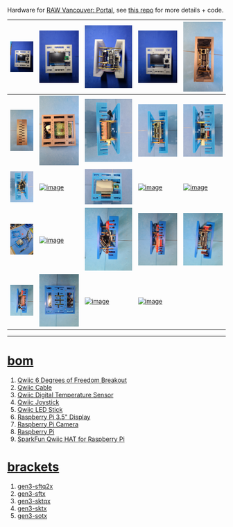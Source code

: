 Hardware for <a href="https://rawartists.com/vancouver/portal">RAW Vancouver: Portal</a>, see <a href="https://github.com/kamangir/RAW-Vancouver-PORTAL-2022">this repo</a> for more details + code.

| [![image](../images/portal-1.jpg)](https://github.com/kamangir/blue-bracket/blob/main/images/portal-1.jpg) | [![image](../images/portal-2.jpg)](https://github.com/kamangir/blue-bracket/blob/main/images/portal-2.jpg) | [![image](../images/portal-3.jpg)](https://github.com/kamangir/blue-bracket/blob/main/images/portal-3.jpg) | [![image](../images/portal-4.jpg)](https://github.com/kamangir/blue-bracket/blob/main/images/portal-4.jpg) | [![image](../images/portal-5.jpg)](https://github.com/kamangir/blue-bracket/blob/main/images/portal-5.jpg) |
| --- | --- | --- | --- | --- |
| [![image](../images/portal-6.jpg)](https://github.com/kamangir/blue-bracket/blob/main/images/portal-6.jpg) | [![image](../images/portal-7.jpg)](https://github.com/kamangir/blue-bracket/blob/main/images/portal-7.jpg) | [![image](../images/portal-8.jpg)](https://github.com/kamangir/blue-bracket/blob/main/images/portal-8.jpg) | [![image](../images/portal-9.jpg)](https://github.com/kamangir/blue-bracket/blob/main/images/portal-9.jpg) | [![image](../images/portal-10.jpg)](https://github.com/kamangir/blue-bracket/blob/main/images/portal-10.jpg) |
| [![image](../images/portal-11.jpg)](https://github.com/kamangir/blue-bracket/blob/main/images/portal-11.jpg) | [![image](../images/portal-12.jpg)](https://github.com/kamangir/blue-bracket/blob/main/images/portal-12.jpg) | [![image](../images/portal-13.jpg)](https://github.com/kamangir/blue-bracket/blob/main/images/portal-13.jpg) | [![image](../images/portal-14.jpg)](https://github.com/kamangir/blue-bracket/blob/main/images/portal-14.jpg) | [![image](../images/portal-15.jpg)](https://github.com/kamangir/blue-bracket/blob/main/images/portal-15.jpg) |
| [![image](../images/portal-16.jpg)](https://github.com/kamangir/blue-bracket/blob/main/images/portal-16.jpg) | [![image](../images/portal-17.jpg)](https://github.com/kamangir/blue-bracket/blob/main/images/portal-17.jpg) | [![image](../images/portal-18.jpg)](https://github.com/kamangir/blue-bracket/blob/main/images/portal-18.jpg) | [![image](../images/portal-19.jpg)](https://github.com/kamangir/blue-bracket/blob/main/images/portal-19.jpg) | [![image](../images/portal-20.jpg)](https://github.com/kamangir/blue-bracket/blob/main/images/portal-20.jpg) |
| [![image](../images/portal-21.jpg)](https://github.com/kamangir/blue-bracket/blob/main/images/portal-21.jpg) | [![image](../images/portal-22.jpg)](https://github.com/kamangir/blue-bracket/blob/main/images/portal-22.jpg) | [![image](../images/portal-23.jpg)](https://github.com/kamangir/blue-bracket/blob/main/images/portal-23.jpg) | [![image](../images/portal-24.jpg)](https://github.com/kamangir/blue-bracket/blob/main/images/portal-24.jpg) |  |

---

# [bom](../parts.md)

1. [Qwiic 6 Degrees of Freedom Breakout](../parts.md#qwiic-6-degrees-of-freedom-breakout)
1. [Qwiic Cable](../parts.md#qwiic-cable)
1. [Qwiic Digital Temperature Sensor](../parts.md#qwiic-digital-temperature-sensor)
1. [Qwiic Joystick](../parts.md#qwiic-joystick)
1. [Qwiic LED Stick](../parts.md#qwiic-led-stick)
1. [Raspberry Pi 3.5" Display](../parts.md#raspberry-pi-35-display)
1. [Raspberry Pi Camera](../parts.md#raspberry-pi-camera)
1. [Raspberry Pi](../parts.md#raspberry-pi)
1. [SparkFun Qwiic HAT for Raspberry Pi](../parts.md#sparkfun-qwiic-hat-for-raspberry-pi)

# [brackets](../brackets)

1. [gen3-sftq2x](../brackets/gen3-sftq2x/gen3-sftq2x.stl)
1. [gen3-sftx](../brackets/gen3-sftx/gen3-sftx.stl)
1. [gen3-sktqx](../brackets/gen3-sktqx/gen3-sktqx.stl)
1. [gen3-sktx](../brackets/gen3-sktx/gen3-sktx.stl)
1. [gen3-sotx](../brackets/gen3-sotx/gen3-sotx.stl)

